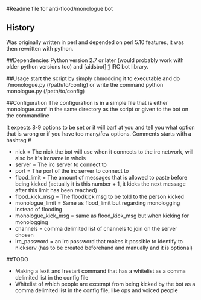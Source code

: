 #Readme file for anti-flood/monologue bot
## History
Was originally written in perl and depended on perl 5.10 features, it was then rewritten with python.

##Dependencies
Python version 2.7 or later (would probably work with older python versions too) and [aidsbot] [1] IRC bot library.

[1]: https://github.com/adisbladis/aidsbot "git repo of aidsbot"

##Usage
start the script by simply chmodding it to executable and do ./monologue.py (/path/to/config) or write the command python monologue.py (/path/to/config)

##Configuration
The configuration is in a simple file that is either monologue.conf in the same directory as the script or given to the bot on the commandline

It expects 8-9 options to be set or it will barf at you and tell you what option that is wrong or if you have too many/few options. Comments starts with a hashtag #

+ nick = The nick the bot will use when it connects to the irc network, will also be it's ircname in whois
+ server = The irc server to connect to
+ port = The port of the irc server to connect to
+ flood_limit = The amount of messages that is allowed to paste before being kicked (actually it is this number + 1, it kicks the next message after this limit has been reached)
+ flood_kick_msg = The floodkick msg to be told to the person kicked
+ monologue_limit = Same as flood_limit but regarding monologging instead of flooding
+ monologue_kick_msg = same as flood_kick_msg but when kicking for monologging
+ channels = comma delimited list of channels to join on the server chosen
+ irc_password = an irc password that makes it possible to identify to nickserv (has to be created beforehand and manually and it is optional)

##TODO
+ Making a !exit and !restart command that has a whitelist as a comma delimited list in the config file
+ Whitelist of which people are excempt from being kicked by the bot as a comma delimited list in the config file, like ops and voiced people
